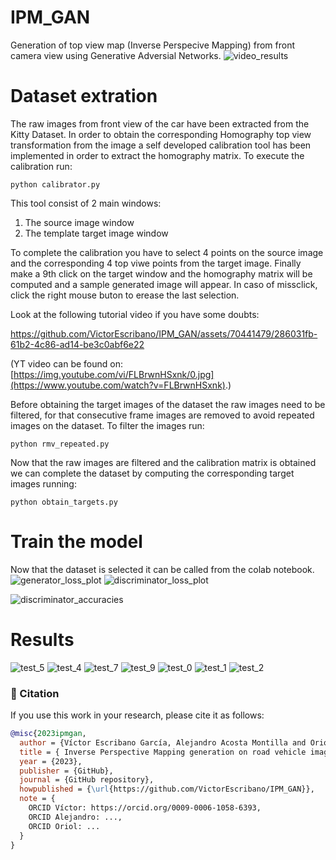 # IPM_GAN
Generation of top view map (Inverse Perspecive Mapping) from front camera view using Generative Adversial Networks.
![video_results](https://github.com/VictorEscribano/IPM_GAN/assets/70441479/0d453868-30b0-432b-8f92-36941246c761)


# Dataset extration
The raw images from front view of the car have been extracted from the Kitty Dataset. In order to obtain the corresponding Homography top view transformation from the image a self developed calibration tool has been implemented in order to extract the homography matrix.
To execute the calibration run:

`python calibrator.py`

This tool consist of 2 main windows:
1. The source image window
2. The template target image window

To complete the calibration you have to select 4 points on the source image and the corresponding 4 top viwe points from the target image. Finally make a 9th click on the target window and the homography matrix will be computed and a sample generated image will appear. In caso of missclick, click the right mouse buton to erease the last selection.

Look at the following tutorial video if you have some doubts:


https://github.com/VictorEscribano/IPM_GAN/assets/70441479/286031fb-61b2-4c86-ad14-be3c0abf6e22


(YT video can be found on: [https://img.youtube.com/vi/FLBrwnHSxnk/0.jpg](https://www.youtube.com/watch?v=FLBrwnHSxnk).)

Before obtaining the target images of the dataset the raw images need to be filtered, for that consecutive frame images are removed to avoid repeated images on the dataset. To filter the images run:

`python rmv_repeated.py`

Now that the raw images are filtered and the calibration matrix is obtained we can complete the dataset by computing the corresponding target images running:

`python obtain_targets.py`

# Train the model
Now that the dataset is selected it can be called from the colab notebook.
![generator_loss_plot](https://github.com/VictorEscribano/IPM_GAN/assets/70441479/c823d43d-ca3e-40e9-bdd1-a841f087cfcf)
![discriminator_loss_plot](https://github.com/VictorEscribano/IPM_GAN/assets/70441479/c92e03cb-6522-41fe-85a4-1a550eeab2d0)


![discriminator_accuracies](https://github.com/VictorEscribano/IPM_GAN/assets/70441479/7b49559d-9f8b-43cc-b079-a4f41f4a99a1)

# Results

![test_5](https://github.com/VictorEscribano/IPM_GAN/assets/70441479/67f048e4-533a-4e70-aacd-857290aeba36)
![test_4](https://github.com/VictorEscribano/IPM_GAN/assets/70441479/d6f12cd2-86e1-4cfd-b920-2625ec618413)
![test_7](https://github.com/VictorEscribano/IPM_GAN/assets/70441479/52444786-1bbe-4914-8945-7f482a23308d)
![test_9](https://github.com/VictorEscribano/IPM_GAN/assets/70441479/7ff2d68b-7447-4cc1-8fee-6bee2953024c)
![test_0](https://github.com/VictorEscribano/IPM_GAN/assets/70441479/c522b945-651c-4c19-8ede-5589bd96a898)
![test_1](https://github.com/VictorEscribano/IPM_GAN/assets/70441479/1f21dffb-0ace-4be6-abb6-16713a788e48)
![test_2](https://github.com/VictorEscribano/IPM_GAN/assets/70441479/516e550e-07f2-4929-96d9-36e24f87b048)

### 📄 Citation

If you use this work in your research, please cite it as follows:

```bibtex
@misc{2023ipmgan,
  author = {Víctor Escribano García, Alejandro Acosta Montilla and Oriol Contreras Pérez},
  title = { Inverse Perspective Mapping generation on road vehicle images using Generative Adversial Networks},
  year = {2023},
  publisher = {GitHub},
  journal = {GitHub repository},
  howpublished = {\url{https://github.com/VictorEscribano/IPM_GAN}},
  note = {
    ORCID Víctor: https://orcid.org/0009-0006-1058-6393,
    ORCID Alejandro: ...,
    ORCID Oriol: ...
  }
}


